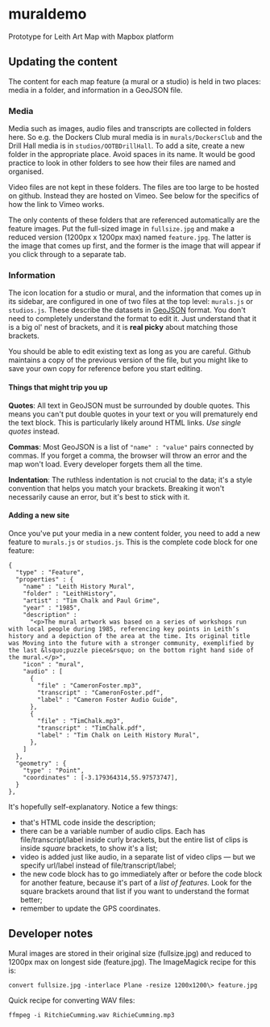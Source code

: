# muraldemo
Prototype for Leith Art Map with Mapbox platform

## Updating the content

The content for each map feature (a mural or a studio) is held in two places: media in a folder, and information in a GeoJSON file.

### Media

Media such as images, audio files and transcripts are collected in folders here. So e.g. the Dockers Club mural media is in `murals/DockersClub` and the Drill Hall media is in `studios/OOTBDrillHall`. To add a site, create a new folder in the appropriate place. Avoid spaces in its name. It would be good practice to look in other folders to see how their files are named and organised.

Video files are not kept in these folders. The files are too large to be hosted on github. Instead they are hosted on Vimeo. See below for the specifics of how the link to Vimeo works.

The only contents of these folders that are referenced automatically are the feature images. Put the full-sized image in `fullsize.jpg` and make a reduced version (1200px x 1200px max) named `feature.jpg`. The latter is the image that comes up first, and the former is the image that will appear if you click through to a separate tab.

### Information

The icon location for a studio or mural, and the information that comes up in its sidebar, are configured in one of two files at the top level: `murals.js` or `studios.js`. These describe the datasets in [GeoJSON](https://geojson.org/) format. You don't need to completely understand the format to edit it. Just understand that it is a big ol' nest of brackets, and it is **real picky** about matching those brackets.

You should be able to edit existing text as long as you are careful. Github maintains a copy of the previous version of the file, but you might like to save your own copy for reference before you start editing.

#### Things that might trip you up

**Quotes**: All text in GeoJSON must be surrounded by double quotes. This means you can't put double quotes in your text or you will prematurely end the text block. This is particularly likely around HTML links. *Use single quotes* instead.

**Commas**: Most GeoJSON is a list of `"name" : "value"` pairs connected by commas. If you forget a comma, the browser will throw an error and the map won't load. Every developer forgets them all the time.

**Indentation**: The ruthless indentation is not crucial to the data; it's a style convention that helps you match your brackets. Breaking it won't necessarily cause an error, but it's best to stick with it.

#### Adding a new site

Once you've put your media in a new content folder, you need to add a new feature to `murals.js` or `studios.js`. This is the complete code block for one feature:

    {
      "type" : "Feature",
      "properties" : {
        "name" : "Leith History Mural",
        "folder" : "LeithHistory",
        "artist" : "Tim Chalk and Paul Grime",
        "year" : "1985",
        "description" :
          "<p>The mural artwork was based on a series of workshops run with local people during 1985, referencing key points in Leith’s history and a depiction of the area at the time. Its original title was Moving into the future with a stronger community, exemplified by the last &lsquo;puzzle piece&rsquo; on the bottom right hand side of the mural.</p>",
        "icon" : "mural",
        "audio" : [
          {
            "file" : "CameronFoster.mp3",
            "transcript" : "CameronFoster.pdf",
            "label" : "Cameron Foster Audio Guide",
          },
          {
            "file" : "TimChalk.mp3",
            "transcript" : "TimChalk.pdf",
            "label" : "Tim Chalk on Leith History Mural",
          },
        ]
      },
      "geometry" : {
        "type" : "Point",
        "coordinates" : [-3.179364314,55.97573747],
      }
    },

It's hopefully self-explanatory. Notice a few things:

* that's HTML code inside the description;
* there can be a variable number of audio clips. Each has file/transcript/label inside curly brackets, but the entire list of clips is inside *square* brackets, to show it's a list;
* video is added just like audio, in a separate list of video clips &mdash; but we specify url/label instead of file/transcript/label;
* the new code block has to go immediately after or before the code block for another feature, because it's part of a *list of features.* Look for the square brackets around that list if you want to understand the format better;
* remember to update the GPS coordinates.

## Developer notes

Mural images are stored in their original size (fullsize.jpg) and reduced to 1200px max on longest side (feature.jpg). The ImageMagick recipe for this is:

    convert fullsize.jpg -interlace Plane -resize 1200x1200\> feature.jpg

Quick recipe for converting WAV files:

    ffmpeg -i RitchieCumming.wav RichieCumming.mp3
